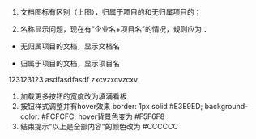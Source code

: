 1. 文档图标有区别（上图），归属于项目的和无归属项目的；

2. 名称显示问题，现在有“企业名+项目名”的情况，规则应为：

- 无归属项目的文档，显示文档名

- 归属于项目的文档，显示项目名

123123123
asdfasdfasdf
zxcvzxcvzcxv

1. 加载更多按钮的宽度改为填满看板
2. 按钮样式调整并有hover效果
  border: 1px solid #E3E9ED;
  background-color: #FCFCFC;
hover背景色变为 #F5F6F8
3. 结束提示"以上是全部内容"的颜色改为 #CCCCCC
